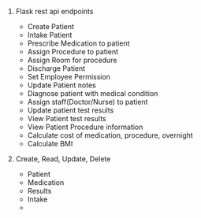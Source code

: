 
1. Flask rest api endpoints
	* Create Patient
	* Intake Patient
	* Prescribe Medication to patient
	* Assign Procedure to patient
	* Assign Room for procedure
	* Discharge Patient
	* Set Employee Permission
	* Update Patient notes
	* Diagnose patient with medical condition
	* Assign staff(Doctor/Nurse) to patient
	* Update patient test results
	* View Patient test results
	* View Patient Procedure information
	* Calculate cost of medication, procedure, overnight
	* Calculate BMI


2. Create, Read, Update, Delete
	* Patient
	* Medication
	* Results
	* Intake
	* 


